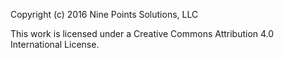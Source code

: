 Copyright (c) 2016 Nine Points Solutions, LLC

This work is licensed under a Creative Commons Attribution 4.0 International License.